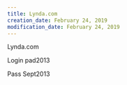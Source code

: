 ```yaml
---
title: Lynda.com
creation_date: February 24, 2019
modification_date: February 24, 2019
---
```



Lynda.com 

Login
pad2013

Pass
Sept2013
